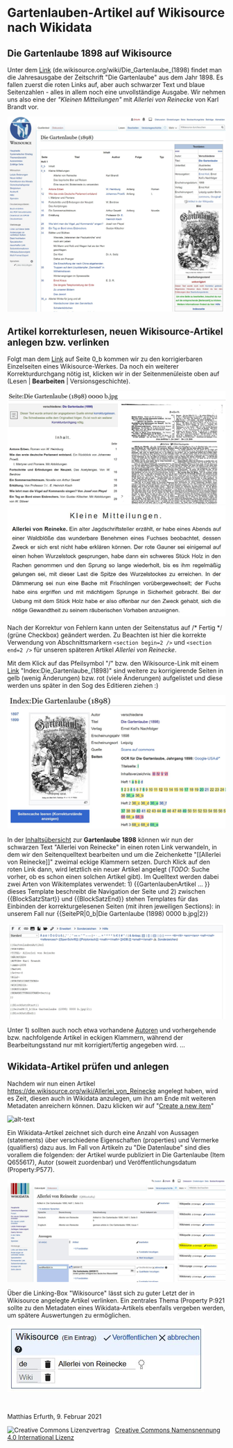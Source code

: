 # Gartenlauben-Artikel auf Wikisource nach Wikidata

## Die Gartenlaube 1898 auf Wikisource

Unter dem [Link](https://de.wikisource.org/wiki/Die_Gartenlaube_(1898)) (de.wikisource.org/wiki/Die_Gartenlaube_(1898) findet man die Jahresausgabe der Zeitschrift "Die Gartenlaube" aus dem Jahr 1898. Es fallen zuerst die roten Links auf, aber auch schwarzer Text und blaue Seitenzahlen - alles in allem noch eine unvollständige Ausgabe. Wir nehmen uns also eine der _"Kleinen Mitteilungen"_ mit	*Allerlei von Reinecke* von Karl Brandt vor.

![alt-text](./Pictures/Die_Gartenlaube_1898_Wikisource.jpg "Die Gartenlaube 1898 auf de.wikisource.org")

## Artikel korrekturlesen, neuen Wikisource-Artikel anlegen bzw. verlinken

Folgt man dem [Link](https://de.wikisource.org/wiki/Seite:Die_Gartenlaube_(1898)_0000_b.jpg) auf Seite 0_b kommen wir zu den korrigierbaren Einzelseiten eines Wikisource-Werkes. Da noch ein weiterer Korrekturdurchgang nötig ist, klicken wir in der Seitenmenüleiste oben auf (Lesen | **Bearbeiten** | Versionsgeschichte).

![alt-text](./Pictures/Die_Gartenlaube_1898_Seite_0000_b.jpg "Wikisource-Seite bearbeiten")
![alt-text](./Pictures/Die_Gartenlaube_1898_Allerlei_Reinecke.jpg "Editieren des Artikels Allerlei von Reineke in der Gartenlaube 1898")

Nach der Korrektur von Fehlern kann unten der Seitenstatus auf /* Fertig */ (grüne Checkbox) geändert werden. Zu Beachten ist hier die korrekte Verwendung von Abschnittsmarkern ```<section begin=2 />``` und ```<section end=2 />``` für unseren späteren Artikel *Allerlei von Reinecke*.

Mit dem Klick auf das Pfeilsymbol "/\" bzw. den Wikisource-Link mit einem [Link](https://de.wikisource.org/wiki/Index:Die_Gartenlaube_(1898)) "Index:Die_Gartenlaube_(1898)" sind weitere zu korrigierende Seiten in gelb (wenig Änderungen) bzw. rot (viele Änderungen) aufgelistet und diese werden uns später in den Sog des Editieren ziehen :)

![alt-text](./Pictures/Die_Gartenlaube_1898_Index.jpg "Indexseite der Gartenlaube 1898")

In der [Inhaltsübersicht](https://de.wikisource.org/wiki/Die_Gartenlaube_(1898)) zur **Gartenlaube 1898** können wir nun der schwarzen Text "Allerlei von Reinecke" in einen roten Link verwandeln, in dem wir den Seitenquelltext bearbeiten und um die Zeichenkette "[[Allerlei von Reinecke]]" zweimal eckige Klammern setzen. Durch Klick auf den roten Link dann, wird letztlich ein neuer Artikel angelegt (_TODO_: Suche vorher, ob es schon einen solchen Artikel gibt). Im Quelltext werden dabei zwei Arten von Wikitemplates verwendet: 1) {{GartenlaubenArtikel ... }} dieses Template beschreibt die Navigation der Seite und 2) zwischen {{BlockSatzStart}} und {{BlockSatzEnd}} stehen Templates für das Einbinden der korrekturgelesenen Seiten (mit ihren jeweiligen Sections): in unserem Fall nur {{SeitePR|0_b|Die Gartenlaube (1898) 0000 b.jpg|2}}

![alt-text](./Pictures/Die_Gartenlaube_1898_Seite_Edit.jpg "Editieren des Artikels Allerlei von Reineke in der Gartenlaube 1898 durch vorheriges Copy & Paste der Templateinfos")

Unter 1) sollten auch noch etwa vorhandene [Autoren](https://de.wikisource.org/wiki/Die_Gartenlaube/Autoren) und vorhergehende bzw. nachfolgende Artikel in eckigen Klammern, während der Bearbeitungsstand nur mit korrigiert/fertig angegeben wird.
...


## Wikidata-Artikel prüfen und anlegen

Nachdem wir nun einen Artikel https://de.wikisource.org/wiki/Allerlei_von_Reinecke angelegt haben, wird es Zeit, diesen auch in Wikidata anzulegen, um ihn am Ende mit weiteren Metadaten anreichern können. Dazu klicken wir auf "[Create a new item](https://www.wikidata.org/wiki/Special:NewItem)"

![alt-text](./Pictures/ie_Gartenlaube_1898_Wikidata.jpg "Create a new item for Die Gartenlaube")

Ein Wikidata-Artikel zeichnet sich durch eine Anzahl von Aussagen (statements) über verschiedene Eigenschaften (properties) und Vermerke (qualifiers) dazu aus. Im Fall von Artikeln zu "Die Datenlaube" sind dies vorallem die folgenden: der Artikel wurde publiziert in Die Gartenlaube (Item Q655617), Autor (soweit zuordenbar) und Veröffentlichungsdatum (Property:P577).

![alt-text](./Pictures/Die_Gartenlaube_1898_Wikidata_Edit.jpg "Edit a item for Die Gartenlaube")

Über die Linking-Box "Wikisource" lässt sich zu guter Letzt der in Wikisource angelegte Artikel verlinken. Ein zentrales Thema (Property P:921 sollte zu den Metadaten eines Wikidata-Artikels ebenfalls vergeben werden, um spätere Auswertungen zu ermöglichen.

![alt-text](./Pictures/Die_Gartenlaube_1898_Wikidata_Linking.jpg "Link a item for Die Gartenlaube")
<p>&nbsp;</p>
<p>Matthias Erfurth, 9. Februar 2021</p>
<img alt="Creative Commons Lizenzvertrag" style="border-width:0" src="https://i.creativecommons.org/l/by/4.0/80x15.png" />&nbsp;&nbsp;&nbsp;<a rel="license" href="http://creativecommons.org/licenses/by/4.0/">Creative Commons Namensnennung 4.0 International Lizenz</a> <a rel="license" href="http://creativecommons.org/licenses/by/4.0/"><script src="https://hypothes.is/embed.js" async></script>
